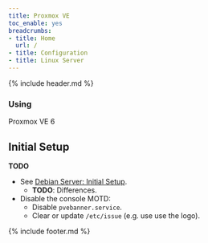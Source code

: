 ```yaml
---
title: Proxmox VE
toc_enable: yes
breadcrumbs:
- title: Home
  url: /
- title: Configuration
- title: Linux Server
---
```

{% include header.md %}

### Using
Proxmox VE 6

## Initial Setup

**TODO**

- See [Debian Server: Initial Setup](../debian-server/#initial-setup).
  - **TODO**: Differences.
- Disable the console MOTD:
  - Disable `pvebanner.service`.
  - Clear or update `/etc/issue` (e.g. use use the logo).

{% include footer.md %}
